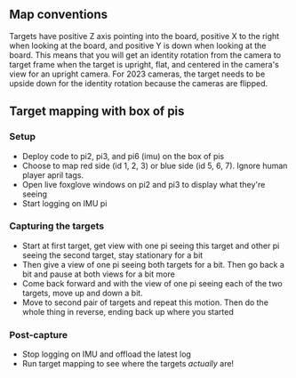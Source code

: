 ## Map conventions
Targets have positive Z axis pointing into the board, positive X to the right when looking at the board,
and positive Y is down when looking at the board.
This means that you will get an identity rotation from the camera to target
frame when the target is upright, flat, and centered in the camera's view for an upright camera.
For 2023 cameras, the target needs to be upside down for the identity rotation because the cameras are flipped.

## Target mapping with box of pis
### Setup
- Deploy code to pi2, pi3, and pi6 (imu) on the box of pis
- Choose to map red side (id 1, 2, 3) or blue side (id 5, 6, 7). Ignore human player april tags.
- Open live foxglove windows on pi2 and pi3 to display what they're seeing
- Start logging on IMU pi
### Capturing the targets
- Start at first target, get view with one pi seeing this target and other pi seeing the second target, stay stationary for a bit
- Then give a view of one pi seeing both targets for a bit. Then go back a bit and pause at both views for a bit more
- Come back forward and with the view of one pi seeing each of the two targets, move up and down a bit.
- Move to second pair of targets and repeat this motion. Then do the whole thing in reverse, ending back up where you started
### Post-capture
- Stop logging on IMU and offload the latest log
- Run target mapping to see where the targets *actually* are!
